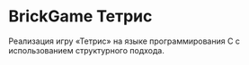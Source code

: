 # BrickGame Тетрис
Реализация игру «Тетрис» на языке программирования С с использованием структурного подхода.

